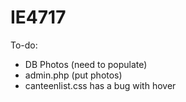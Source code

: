 # IE4717

To-do:
- DB Photos (need to populate)
- admin.php (put photos)
- canteenlist.css has a bug with hover